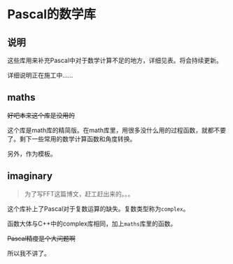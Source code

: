 # Pascal的数学库

## 说明

这些库用来补充Pascal中对于数学计算不足的地方，详细见表。将会持续更新。

详细说明正在施工中……

## maths

~~好吧本来这个库是没用的~~

这个库是math库的精简版。在math库里，用很多没什么用的过程函数，就都不要了。剩下一些常用的数学计算函数和角度转换。

另外，作为模板。

## imaginary

> 为了写FFT这篇博文，赶工赶出来的。。。

这个库补上了Pascal对于复数运算的缺失。复数类型称为`complex`。

函数大体与C++中的complex库相同，加上`maths`库里的函数。

~~Pascal精度是个大问题啊~~

所以我不讲了。
